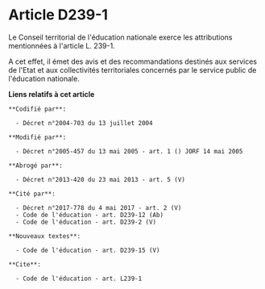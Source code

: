 # Article D239-1

Le Conseil territorial de l'éducation nationale exerce les attributions mentionnées à l'article L. 239-1.

A cet effet, il émet des avis et des recommandations destinés aux services de l'Etat et aux collectivités territoriales
concernés par le service public de l'éducation nationale.

**Liens relatifs à cet article**

	**Codifié par**:

	  - Décret n°2004-703 du 13 juillet 2004

	**Modifié par**:

	  - Décret n°2005-457 du 13 mai 2005 - art. 1 () JORF 14 mai 2005

	**Abrogé par**:

	  - Décret n°2013-420 du 23 mai 2013 - art. 5 (V)

	**Cité par**:

	  - Décret n°2017-778 du 4 mai 2017 - art. 2 (V)
	  - Code de l'éducation - art. D239-12 (Ab)
	  - Code de l'éducation - art. D239-2 (V)

	**Nouveaux textes**:

	  - Code de l'éducation - art. D239-15 (V)

	**Cite**:

	  - Code de l'éducation - art. L239-1

